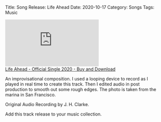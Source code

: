 Title: Song Release: Life Ahead
Date: 2020-10-17
Category: Songs
Tags: Music

<iframe max-width="100%" src="https://www.youtube.com/embed/9lpomrpX-HA" title="YouTube video player" frameborder="0" allow="accelerometer; autoplay; clipboard-write; encrypted-media; gyroscope; picture-in-picture" allowfullscreen></iframe>  
<br>
<a class="gumroad-button" href="https://gumroad.com/l/niJXT?wanted=true">Life Ahead - Official Single 2020 - Buy and Download</a>

An improvisational composition. I used a looping device to record as I played in real time to create this track.  Then I edited audio in post production to smooth out some rough edges.  The photo is taken from the marina in San Francisco.

Original Audio Recording by J. H. Clarke.

Add this track release to your music collection.

